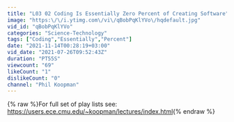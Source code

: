 ```yaml
---
title: "L03 02 Coding Is Essentially Zero Percent of Creating Software"
image: "https:\/\/i.ytimg.com\/vi\/qBobPqKlYVo\/hqdefault.jpg"
vid_id: "qBobPqKlYVo"
categories: "Science-Technology"
tags: ["Coding","Essentially","Percent"]
date: "2021-11-14T00:28:19+03:00"
vid_date: "2021-07-26T09:52:43Z"
duration: "PT55S"
viewcount: "69"
likeCount: "1"
dislikeCount: "0"
channel: "Phil Koopman"
---
```

{% raw %}For full set of play lists see: <br /><a rel="nofollow" target="blank" href="https://users.ece.cmu.edu/~koopman/lectures/index.html">https://users.ece.cmu.edu/~koopman/lectures/index.html</a>{% endraw %}
